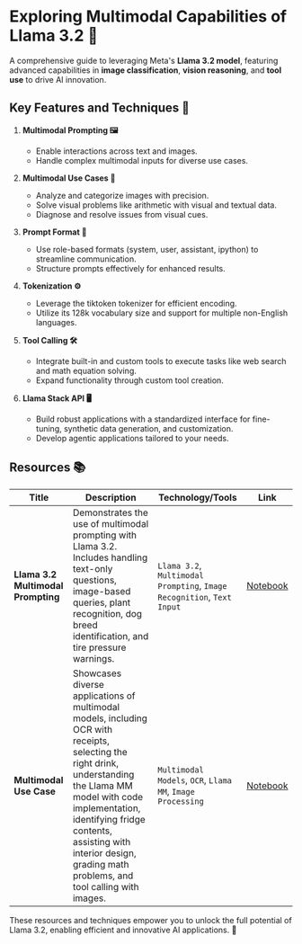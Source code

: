 # Exploring Multimodal Capabilities of Llama 3.2 🚀

A comprehensive guide to leveraging Meta's **Llama 3.2 model**, featuring advanced capabilities in **image classification**, **vision reasoning**, and **tool use** to drive AI innovation.

## Key Features and Techniques 🔑

1. **Multimodal Prompting 🖼️**  
   - Enable interactions across text and images.  
   - Handle complex multimodal inputs for diverse use cases.

2. **Multimodal Use Cases 🌟**  
   - Analyze and categorize images with precision.  
   - Solve visual problems like arithmetic with visual and textual data.  
   - Diagnose and resolve issues from visual cues.

3. **Prompt Format 📝**  
   - Use role-based formats (system, user, assistant, ipython) to streamline communication.  
   - Structure prompts effectively for enhanced results.

4. **Tokenization ⚙️**  
   - Leverage the tiktoken tokenizer for efficient encoding.  
   - Utilize its 128k vocabulary size and support for multiple non-English languages.

5. **Tool Calling 🛠️**  
   - Integrate built-in and custom tools to execute tasks like web search and math equation solving.  
   - Expand functionality through custom tool creation.

6. **Llama Stack API 🖥️**  
   - Build robust applications with a standardized interface for fine-tuning, synthetic data generation, and customization.  
   - Develop agentic applications tailored to your needs.

## Resources 📚

| **Title**            | **Description**                  | **Technology/Tools**     | **Link**            |
|----------------------|----------------------------------|--------------------------|---------------------|
| **Llama 3.2 Multimodal Prompting** | Demonstrates the use of multimodal prompting with Llama 3.2. Includes handling text-only questions, image-based queries, plant recognition, dog breed identification, and tire pressure warnings. | `Llama 3.2`, `Multimodal Prompting`, `Image Recognition`, `Text Input` | [Notebook](llama32_multimodal_prompting.ipynb) |
| **Multimodal Use Case** | Showcases diverse applications of multimodal models, including OCR with receipts, selecting the right drink, understanding the Llama MM model with code implementation, identifying fridge contents, assisting with interior design, grading math problems, and tool calling with images. | `Multimodal Models`, `OCR`, `Llama MM`, `Image Processing` | [Notebook](multimodal_use_case.ipynb) |



These resources and techniques empower you to unlock the full potential of Llama 3.2, enabling efficient and innovative AI applications. 🚀